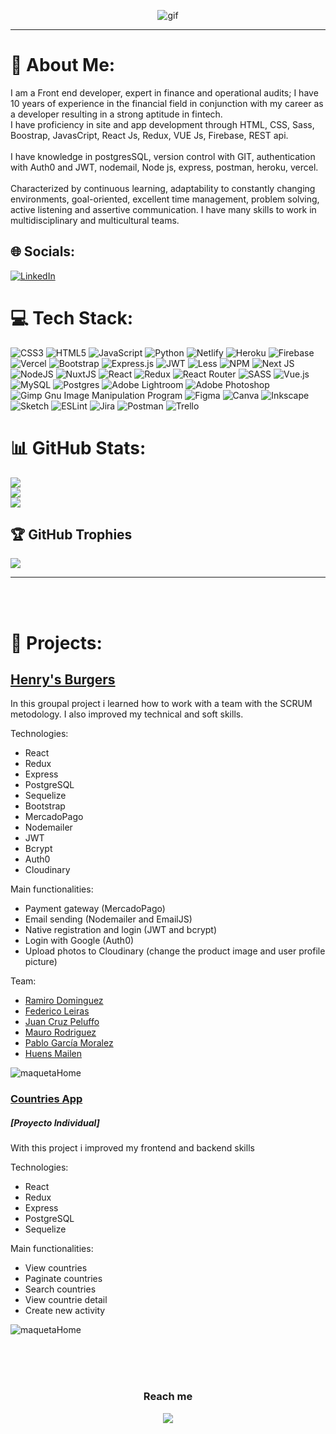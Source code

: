 
<p align="center"><img align="center" src="https://res.cloudinary.com/dz4ejl4ym/image/upload/v1660672065/Hola_Soy_Mail%C3%A9n_xjudb1.gif" alt="gif" /><p>
  <hr />
 
# 💫 About Me:
I am a Front end developer, expert in finance and operational audits; I have 10 years of experience in the financial field in conjunction with my career as a developer resulting in a strong aptitude in fintech. <br>I have proficiency in site and app development through HTML, CSS, Sass, Boostrap, JavasCript, React Js, Redux, VUE Js, Firebase, REST api.<br><br>I have knowledge in postgresSQL, version control with GIT, authentication with Auth0 and JWT, nodemail, Node js, express, postman, heroku, vercel.<br><br>Characterized by continuous learning, adaptability to constantly changing environments, goal-oriented, excellent time management, problem solving, active listening and assertive communication. I have many skills to work in multidisciplinary and multicultural teams.


## 🌐 Socials:
[![LinkedIn](https://img.shields.io/badge/LinkedIn-%230077B5.svg?logo=linkedin&logoColor=white)](https://linkedin.com/in/mailenhuens) 

# 💻 Tech Stack:
![CSS3](https://img.shields.io/badge/css3-%231572B6.svg?style=plastic&logo=css3&logoColor=white) ![HTML5](https://img.shields.io/badge/html5-%23E34F26.svg?style=plastic&logo=html5&logoColor=white) ![JavaScript](https://img.shields.io/badge/javascript-%23323330.svg?style=plastic&logo=javascript&logoColor=%23F7DF1E) ![Python](https://img.shields.io/badge/python-3670A0?style=plastic&logo=python&logoColor=ffdd54) ![Netlify](https://img.shields.io/badge/netlify-%23000000.svg?style=plastic&logo=netlify&logoColor=#00C7B7) ![Heroku](https://img.shields.io/badge/heroku-%23430098.svg?style=plastic&logo=heroku&logoColor=white) ![Firebase](https://img.shields.io/badge/firebase-%23039BE5.svg?style=plastic&logo=firebase) ![Vercel](https://img.shields.io/badge/vercel-%23000000.svg?style=plastic&logo=vercel&logoColor=white) ![Bootstrap](https://img.shields.io/badge/bootstrap-%23563D7C.svg?style=plastic&logo=bootstrap&logoColor=white) ![Express.js](https://img.shields.io/badge/express.js-%23404d59.svg?style=plastic&logo=express&logoColor=%2361DAFB) ![JWT](https://img.shields.io/badge/JWT-black?style=plastic&logo=JSON%20web%20tokens) ![Less](https://img.shields.io/badge/less-2B4C80?style=plastic&logo=less&logoColor=white) ![NPM](https://img.shields.io/badge/NPM-%23000000.svg?style=plastic&logo=npm&logoColor=white) ![Next JS](https://img.shields.io/badge/Next-black?style=plastic&logo=next.js&logoColor=white) ![NodeJS](https://img.shields.io/badge/node.js-6DA55F?style=plastic&logo=node.js&logoColor=white) ![NuxtJS](https://img.shields.io/badge/Nuxt-black?style=plastic&logo=nuxt.js&logoColor=white) ![React](https://img.shields.io/badge/react-%2320232a.svg?style=plastic&logo=react&logoColor=%2361DAFB) ![Redux](https://img.shields.io/badge/redux-%23593d88.svg?style=plastic&logo=redux&logoColor=white) ![React Router](https://img.shields.io/badge/React_Router-CA4245?style=plastic&logo=react-router&logoColor=white) ![SASS](https://img.shields.io/badge/SASS-hotpink.svg?style=plastic&logo=SASS&logoColor=white) ![Vue.js](https://img.shields.io/badge/vuejs-%2335495e.svg?style=plastic&logo=vuedotjs&logoColor=%234FC08D) ![MySQL](https://img.shields.io/badge/mysql-%2300f.svg?style=plastic&logo=mysql&logoColor=white) ![Postgres](https://img.shields.io/badge/postgres-%23316192.svg?style=plastic&logo=postgresql&logoColor=white) ![Adobe Lightroom](https://img.shields.io/badge/Adobe%20Lightroom-31A8FF.svg?style=plastic&logo=Adobe%20Lightroom&logoColor=white) ![Adobe Photoshop](https://img.shields.io/badge/adobephotoshop-%2331A8FF.svg?style=plastic&logo=adobephotoshop&logoColor=white) ![Gimp Gnu Image Manipulation Program](https://img.shields.io/badge/Gimp-657D8B?style=plastic&logo=gimp&logoColor=FFFFFF) 	![Figma](https://img.shields.io/badge/figma-%23F24E1E.svg?style=plastic&logo=figma&logoColor=white) ![Canva](https://img.shields.io/badge/Canva-%2300C4CC.svg?style=plastic&logo=Canva&logoColor=white) ![Inkscape](https://img.shields.io/badge/Inkscape-e0e0e0?style=plastic&logo=inkscape&logoColor=080A13) ![Sketch](https://img.shields.io/badge/Sketch-FFB387?style=plastic&logo=sketch&logoColor=black) ![ESLint](https://img.shields.io/badge/ESLint-4B3263?style=plastic&logo=eslint&logoColor=white) ![Jira](https://img.shields.io/badge/jira-%230A0FFF.svg?style=plastic&logo=jira&logoColor=white) ![Postman](https://img.shields.io/badge/Postman-FF6C37?style=plastic&logo=postman&logoColor=white) ![Trello](https://img.shields.io/badge/Trello-%23026AA7.svg?style=plastic&logo=Trello&logoColor=white)
# 📊 GitHub Stats:
![](https://github-readme-stats.vercel.app/api?username=mabhyHs&theme=jolly&hide_border=false&include_all_commits=true&count_private=true)<br/>
![](https://github-readme-streak-stats.herokuapp.com/?user=mabhyHs&theme=jolly&hide_border=false)<br/>
![](https://github-readme-stats.vercel.app/api/top-langs/?username=mabhyHs&theme=jolly&hide_border=false&include_all_commits=true&count_private=true&layout=compact)

## 🏆 GitHub Trophies
![](https://github-profile-trophy.vercel.app/?username=mabhyHs&theme=monokai&no-frame=false&no-bg=true&margin-w=4)

---

 
 <br /><br />
 
# 🚀 Projects:
<h2 ><a href="https://henrys-app.vercel.app/" target="_blank" >Henry's Burgers</a></h2>

In this groupal project i learned how to work with a team with the SCRUM metodology. I also improved my technical and soft skills.

Technologies: 
* React
* Redux
* Express
* PostgreSQL
* Sequelize
* Bootstrap
* MercadoPago
* Nodemailer
* JWT
* Bcrypt
* Auth0
* Cloudinary

Main functionalities:
* Payment gateway (MercadoPago)
* Email sending (Nodemailer and EmailJS)
* Native registration and login (JWT and bcrypt)
* Login with Google (Auth0)
* Upload photos to Cloudinary (change the product image and user profile picture)


Team:
* <a href="https://github.com/siprem10" target="_blank" rel="noreferrer">Ramiro Dominguez</a>
* <a href="https://github.com/FLeiras" target="_blank" rel="noreferrer">Federico Leiras</a>
* <a href="https://github.com/PJuanCruz" target="_blank" rel="noreferrer">Juan Cruz Peluffo</a>
* <a href="https://github.com/maurorodriguez" target="_blank" rel="noreferrer">Mauro Rodriguez</a>
* <a href="https://github.com/pablogarciamoralez" target="_blank" rel="noreferrer">Pablo García Moralez</a>
* <a href="https://github.com/mabhyHs" target="_blank" rel="noreferrer">Huens Mailen</a>



 <!-- img -->
 ![maquetaHome](https://res.cloudinary.com/dz4ejl4ym/image/upload/v1660667883/Dise%C3%B1o_sin_t%C3%ADtulo_3_b9wjoe.gif)


 <h3><a  href="https://henry-countries-app.vercel.app/" target="_blank" rel="noreferrer">Countries App</a></h3> <h5>[Proyecto Individual]</h5>

With this project i improved my frontend and backend skills

Technologies: 
* React
* Redux
* Express
* PostgreSQL
* Sequelize

Main functionalities:
* View countries
* Paginate countries
* Search countries
* View countrie detail
* Create new activity
 
 
<!-- img -->
 ![maquetaHome](https://res.cloudinary.com/dz4ejl4ym/image/upload/v1660666653/Dise%C3%B1o_sin_t%C3%ADtulo_1_m87arz.gif)
 
 <br/><br/><br/> <!-- 3 espacios -->

<h3 align="center">Reach me</h3> <p align="center">
 <a href="https://www.linkedin.com/in/mailenhuens/" target="_blank" rel="noreferrer"><img align="center" src="https://res.cloudinary.com/henrysburgers/image/upload/v1660623438/github/linkedin-min_x8lbqa.png" /></a>
 </p>
